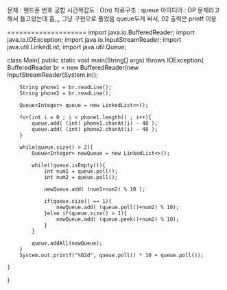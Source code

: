 문제 : 핸드폰 번호 궁합
시간복잡도 : O(n)
자료구조 : queue
아이디어 : DP 문제라고 해서 들고왔는데 흠,,, 그냥 구현으로 풀었음 queue두개 써서, 02 출력은 printf 이용


====================
import java.io.BufferedReader;
import java.io.IOException;
import java.io.InputStreamReader;
import java.util.LinkedList;
import java.util.Queue;

class Main{
    public static void main(String[] args) throws IOException{
        BufferedReader br = new BufferedReader(new InputStreamReader(System.in));

        String phone1 = br.readLine();
        String phone2 = br.readLine();

        Queue<Integer> queue = new LinkedList<>();

        for(int i = 0 ; i < phone1.length() ; i++){
            queue.add( (int) phone1.charAt(i) - 48 );
            queue.add( (int) phone2.charAt(i) - 48 );
        }
        
        while(queue.size() > 2){
            Queue<Integer> newQueue = new LinkedList<>();

            while(!queue.isEmpty()){
                int num1 = queue.poll();
                int num2 = queue.poll();

                newQueue.add( (num1+num2) % 10 );

                if(queue.size() == 1){
                    newQueue.add( (queue.poll()+num2) % 10);
                }else if(queue.size() > 1){
                    newQueue.add( (queue.peek()+num2) % 10);
                }
            }

            queue.addAll(newQueue);
        }
        System.out.printf("%02d", queue.poll() * 10 + queue.poll());
       
    }
}